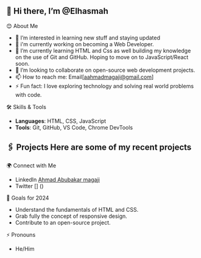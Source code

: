 ## 👋 Hi there, I’m @Elhasmah
😊 About Me
- 👀 I’m interested in learning new stuff and staying updated
- 🔭 i'm currently working on becoming a Web Developer.
- 🌱 I’m currently learning HTML and Css as well building my knowledge on the use of Git and GitHub. Hoping to move on to JavaScript/React soon.
- 💞️ I’m looking to collaborate on open-source web development projects.
- 📫 How to reach me: Email[aahmadmagaji@gmail.com] 
- ⚡ Fun fact: I love exploring technology and solving real world problems with code.

🛠 Skills & Tools
- **Languages**: HTML, CSS, JavaScript
- **Tools**: Git, GitHub, VS Code, Chrome DevTools

🖇 Projects
Here are some of my recent projects
- 
🌍 Connect with Me
- LinkedIn [Ahmad Abubakar magaji](https://WWW.LinkedIn.com/in/ahmad-abubakar-magaji-60676a246)
- Twitter [] ()

🎯 Goals for 2024
- Understand the fundamentals of HTML and CSS.
- Grab fully the concept of responsive design.
- Contribute to an open-source project.

⚡ Pronouns
- He/Him

<!---
Elhasmah/Elhasmah is a ✨ special ✨ repository because its `README.md` (this file) appears on your GitHub profile.
You can click the Preview link to take a look at your changes.
--->
